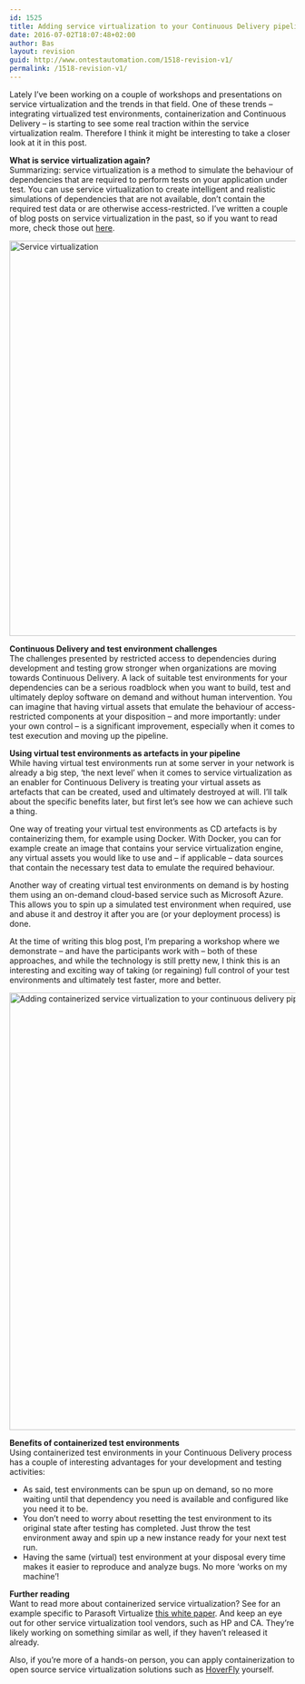 ```yaml
---
id: 1525
title: Adding service virtualization to your Continuous Delivery pipeline
date: 2016-07-02T18:07:48+02:00
author: Bas
layout: revision
guid: http://www.ontestautomation.com/1518-revision-v1/
permalink: /1518-revision-v1/
---
```

Lately I&#8217;ve been working on a couple of workshops and presentations on service virtualization and the trends in that field. One of these trends &#8211; integrating virtualized test environments, containerization and Continuous Delivery &#8211; is starting to see some real traction within the service virtualization realm. Therefore I think it might be interesting to take a closer look at it in this post.

**What is service virtualization again?**  
Summarizing: service virtualization is a method to simulate the behaviour of dependencies that are required to perform tests on your application under test. You can use service virtualization to create intelligent and realistic simulations of dependencies that are not available, don&#8217;t contain the required test data or are otherwise access-restricted. I&#8217;ve written a couple of blog posts on service virtualization in the past, so if you want to read more, check those out <a href="http://www.ontestautomation.com/tag/service-virtualization-2/" target="_blank">here</a>.

<a href="http://www.ontestautomation.com/?attachment_id=1522" rel="attachment wp-att-1522"><img src="http://www.ontestautomation.com/wp-content/uploads/2016/07/service_virtualization.png" alt="Service virtualization" width="1579" height="696" class="aligncenter size-full wp-image-1522" srcset="https://www.ontestautomation.com/wp-content/uploads/2016/07/service_virtualization.png 1579w, https://www.ontestautomation.com/wp-content/uploads/2016/07/service_virtualization-300x132.png 300w, https://www.ontestautomation.com/wp-content/uploads/2016/07/service_virtualization-768x339.png 768w, https://www.ontestautomation.com/wp-content/uploads/2016/07/service_virtualization-1024x451.png 1024w" sizes="(max-width: 1579px) 100vw, 1579px" /></a>

**Continuous Delivery and test environment challenges**  
The challenges presented by restricted access to dependencies during development and testing grow stronger when organizations are moving towards Continuous Delivery. A lack of suitable test environments for your dependencies can be a serious roadblock when you want to build, test and ultimately deploy software on demand and without human intervention. You can imagine that having virtual assets that emulate the behaviour of access-restricted components at your disposition &#8211; and more importantly: under your own control &#8211; is a significant improvement, especially when it comes to test execution and moving up the pipeline.

**Using virtual test environments as artefacts in your pipeline**  
While having virtual test environments run at some server in your network is already a big step, &#8216;the next level&#8217; when it comes to service virtualization as an enabler for Continuous Delivery is treating your virtual assets as artefacts that can be created, used and ultimately destroyed at will. I&#8217;ll talk about the specific benefits later, but first let&#8217;s see how we can achieve such a thing.

One way of treating your virtual test environments as CD artefacts is by containerizing them, for example using Docker. With Docker, you can for example create an image that contains your service virtualization engine, any virtual assets you would like to use and &#8211; if applicable &#8211; data sources that contain the necessary test data to emulate the required behaviour.

Another way of creating virtual test environments on demand is by hosting them using an on-demand cloud-based service such as Microsoft Azure. This allows you to spin up a simulated test environment when required, use and abuse it and destroy it after you are (or your deployment process) is done.

At the time of writing this blog post, I&#8217;m preparing a workshop where we demonstrate &#8211; and have the participants work with &#8211; both of these approaches, and while the technology is still pretty new, I think this is an interesting and exciting way of taking (or regaining) full control of your test environments and ultimately test faster, more and better.

<a href="http://www.ontestautomation.com/?attachment_id=1521" rel="attachment wp-att-1521"><img src="http://www.ontestautomation.com/wp-content/uploads/2016/07/containerized_service_virtualization.png" alt="Adding containerized service virtualization to your continuous delivery pipeline" width="1007" height="770" class="aligncenter size-full wp-image-1521" srcset="https://www.ontestautomation.com/wp-content/uploads/2016/07/containerized_service_virtualization.png 1007w, https://www.ontestautomation.com/wp-content/uploads/2016/07/containerized_service_virtualization-300x229.png 300w, https://www.ontestautomation.com/wp-content/uploads/2016/07/containerized_service_virtualization-768x587.png 768w" sizes="(max-width: 1007px) 100vw, 1007px" /></a>

**Benefits of containerized test environments**  
Using containerized test environments in your Continuous Delivery process has a couple of interesting advantages for your development and testing activities:

  * As said, test environments can be spun up on demand, so no more waiting until that dependency you need is available and configured like you need it to be.
  * You don&#8217;t need to worry about resetting the test environment to its original state after testing has completed. Just throw the test environment away and spin up a new instance ready for your next test run.
  * Having the same (virtual) test environment at your disposal every time makes it easier to reproduce and analyze bugs. No more &#8216;works on my machine&#8217;!

**Further reading**  
Want to read more about containerized service virtualization? See for an example specific to Parasoft Virtualize <a href="https://www.parasoft.com/resource/6945/" target="_blank">this white paper</a>. And keep an eye out for other service virtualization tool vendors, such as HP and CA. They&#8217;re likely working on something similar as well, if they haven&#8217;t released it already.

Also, if you&#8217;re more of a hands-on person, you can apply containerization to open source service virtualization solutions such as <a href="http://hoverfly.io" target="_blank">HoverFly</a> yourself.